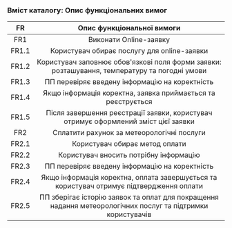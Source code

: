 ### Вміст каталогу: Опис функціональних вимог

|   FR  |                                          Опис функціональної вимоги                                         |
|:-----:|:-----------------------------------------------------------------------------------------------------------:|
|  FR1  |                                            Виконати Online-заявку                                           |
| FR1.1 |                                 Користувач обирає послугу для online-заявки                                 |
| FR1.2 |        Користувач заповнює обов'язкові поля форми заявки: розташування, температуру та погодні умови        |
| FR1.3 |                                ПП перевіряє введену інформацію на коректність                               |
| FR1.4 |                         Якщо інформація коректна, заявка приймається та реєструється                        |
| FR1.5 |             Після завершення реєстрації заявки, користувач отримує оформлений зміст цієї заявки             |
|  FR2  |                                  Сплатити рахунок за метеорологічні послуги                                 |
| FR2.1 |                                        Користувач обирає метод оплати                                       |
| FR2.2 |                                    Користувач вносить потрібну інформацію                                   |
| FR2.3 |                                ПП перевіряє введену інформацію на коректність                               |
| FR2.4 |           Якщо інформація коректна, оплата завершується та користувач отримує підтвердження оплати          |
| FR2.5 | ПП зберігає історію заявок та оплат для покращення надання метеорологічних послуг та підтримки користувачів |
